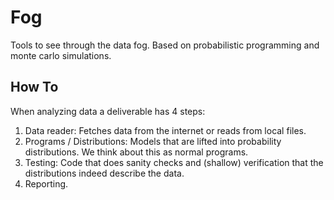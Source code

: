 # Fog

Tools to see through the data fog. Based on probabilistic programming and
monte carlo simulations.

## How To
When analyzing data a deliverable has 4 steps:

1. Data reader: Fetches data from the internet or reads from local files.
2. Programs / Distributions: Models that are lifted into probability
   distributions. We think about this as normal programs.
3. Testing: Code that does sanity checks and (shallow) verification that the
   distributions indeed describe the data.
4. Reporting.


